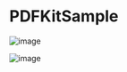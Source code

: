 # PDFKitSample

![image](https://user-images.githubusercontent.com/7898437/50054826-80872a80-0189-11e9-9a86-431f173e49ac.png)


![image](https://user-images.githubusercontent.com/7898437/50054775-048ce280-0189-11e9-817e-7f01d21e244a.png)

